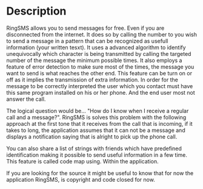 # Description

RingSMS allows you to send messages for free. Even if you are disconnected from the internet. It does so by calling the number to you wish to send a message in a pattern that can be recognized as usefull information (your written tesxt). It uses a advanced algorithm to identify unequivocally which character is being transmitted by calling the targeted number of the message the minimum possible times. It also employs a feature of error detection to make sure most of the times, the message you want to send is what reaches the other end. This feature can be turn on or off as it implies the transmission of extra information.
In order for the message to be correctly interpreted the user which you contact must have this same program installed on his or her phone. And the end user most not answer the call.

The logical question would be... "How do I know when I receive a regular call and a message?". RingSMS is solves this problem with the following approach at the first tone that it receives from the call that is incoming, if it takes to long, the application assumes that it can not be a message and displays a notification saying that is alright to pick up the phone call.

You can also share a list of strings with friends which have predefined identification making it possible to send useful information in a few time. This feature is called code map using. Within the application.

If you are looking for the source it might be useful to know that for now the application RingSMS, is copyright and code closed for now.
